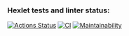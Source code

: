 ### Hexlet tests and linter status:
[![Actions Status](https://github.com/nofcngway/frontend-project-46/actions/workflows/hexlet-check.yml/badge.svg)](https://github.com/nofcngway/frontend-project-46/actions) [![CI](https://github.com/nofcngway/frontend-project-46/actions/workflows/main.yml/badge.svg)](https://github.com/nofcngway/frontend-project-46/actions/workflows/main.yml) [![Maintainability](https://api.codeclimate.com/v1/badges/de6dc13274657e9af9e5/maintainability)](https://codeclimate.com/github/nofcngway/frontend-project-46/maintainability) 